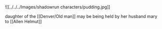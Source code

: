 ![[../../../Images/shadowrun characters/pudding.jpg]]

daughter of the [[Denver/Old man]]
may be being held by her husband
mary to [[Allen Helmut]]
